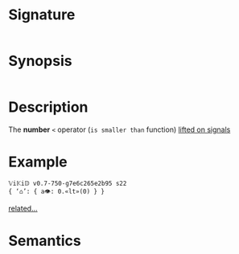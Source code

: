 # Signature
```vikid-signature
```

# Synopsis
```vikid-synopsis
```

# Description
The __number__ `<` operator (`is smaller than` function) [lifted on signals](/refman/concepts/pure_functions)

# Example
```vikid-script
𝕍i𝕂i𝔻 v0.7-750-g7e6c265e2b95 s22
{ ‘⌂’: { a👁: 0.«lt»(0) } }
```


[related...](https://en.wikipedia.org/wiki/Inequality_(mathematics))

# Semantics